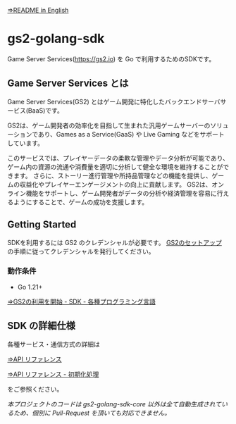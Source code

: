 [⇒README in English](README-en.md)

# gs2-golang-sdk

Game Server Services(https://gs2.io) を Go で利用するためのSDKです。

## Game Server Services とは

Game Server Services(GS2) とはゲーム開発に特化したバックエンドサーバサービス(BaaS)です。

GS2は、ゲーム開発者の効率化を目指して生まれた汎用ゲームサーバーのソリューションであり、Games as a Service(GaaS) や Live Gaming などをサポートしています。

このサービスでは、プレイヤーデータの柔軟な管理やデータ分析が可能であり、ゲーム内の資源の流通や消費量を適切に分析して健全な環境を維持することができます。
さらに、ストーリー進行管理や所持品管理などの機能を提供し、ゲームの収益化やプレイヤーエンゲージメントの向上に貢献します。
GS2は、オンライン機能をサポートし、ゲーム開発者がデータの分析や経済管理を容易に行えるようにすることで、ゲームの成功を支援します。

## Getting Started

SDKを利用するには GS2 のクレデンシャルが必要です。
[GS2のセットアップ](https://docs.gs2.io/ja/get_start/tutorial/setup_gs2/) の手順に従ってクレデンシャルを発行してください。

### 動作条件

- Go 1.21+

[⇒GS2の利用を開始 - SDK - 各種プログラミング言語](https://docs.gs2.io/ja/get_start/#%E5%90%84%E7%A8%AE%E3%83%97%E3%83%AD%E3%82%B0%E3%83%A9%E3%83%9F%E3%83%B3%E3%82%B0%E8%A8%80%E8%AA%9E)

## SDK の詳細仕様

各種サービス・通信方式の詳細は

 [⇒API リファレンス](https://docs.gs2.io/ja/api_reference/)

 [⇒API リファレンス - 初期化処理](https://docs.gs2.io/ja/api_reference/initialize/)
 
をご参照ください。

*本プロジェクトのコードは gs2-golang-sdk-core 以外は全て自動生成されているため、個別に Pull-Request を頂いても対応できません。*
